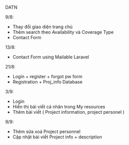 DATN

9/8:
- Thay đổi giao diện trang chủ
- Thêm search theo Availability và Coverage Type
- Contact Form

13/8:
- Contact Form using Mailable Laravel

21/8:
- Login + register + forgot pw form
- Registration + Proj_info Database

3/9:
- Login
- Hiển thị bài viết cá nhân trong My resources
- Thêm bài viết ( Project information, project personel )

9/9:
- Thêm sửa xoá Project personnel
- Cập nhật bài viết Project info + description
